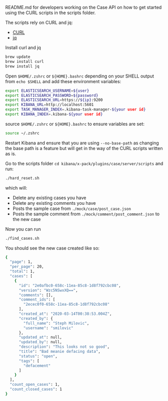 README.md for developers working on the Case API on how to get started
using the CURL scripts in the scripts folder.

The scripts rely on CURL and jq:

- [CURL](https://curl.haxx.se)
- [jq](https://stedolan.github.io/jq/)

Install curl and jq

```sh
brew update
brew install curl
brew install jq
```

Open `$HOME/.zshrc` or `${HOME}.bashrc` depending on your SHELL output from `echo $SHELL`
and add these environment variables:

```sh
export ELASTICSEARCH_USERNAME=${user}
export ELASTICSEARCH_PASSWORD=${password}
export ELASTICSEARCH_URL=https://${ip}:9200
export KIBANA_URL=http://localhost:5601
export TASK_MANAGER_INDEX=.kibana-task-manager-${your user id}
export KIBANA_INDEX=.kibana-${your user id}
```

source `$HOME/.zshrc` or `${HOME}.bashrc` to ensure variables are set:

```sh
source ~/.zshrc
```

Restart Kibana and ensure that you are using `--no-base-path` as changing the base path is a feature but will
get in the way of the CURL scripts written as is. 

Go to the scripts folder `cd kibana/x-pack/plugins/case/server/scripts` and run:

```sh
./hard_reset.sh
```

which will:

- Delete any existing cases you have
- Delete any existing comments you have
- Posts the sample case from `./mock/case/post_case.json`
- Posts the sample comment from `./mock/comment/post_comment.json` to the new case

Now you can run

```sh
./find_cases.sh
```

You should see the new case created like so:

```sh
{
  "page": 1,
  "per_page": 20,
  "total": 1,
  "cases": [
    {
      "id": "2e0afbc0-658c-11ea-85c8-1d8f792cbc08",
      "version": "Wzc5NSwxXQ==",
      "comments": [],
      "comment_ids": [
        "2ecec0f0-658c-11ea-85c8-1d8f792cbc08"
      ],
      "created_at": "2020-03-14T00:38:53.004Z",
      "created_by": {
        "full_name": "Steph Milovic",
        "username": "smilovic"
      },
      "updated_at": null,
      "updated_by": null,
      "description": "This looks not so good",
      "title": "Bad meanie defacing data",
      "status": "open",
      "tags": [
        "defacement"
      ]
    }
  ],
  "count_open_cases": 1,
  "count_closed_cases": 1
}
```
